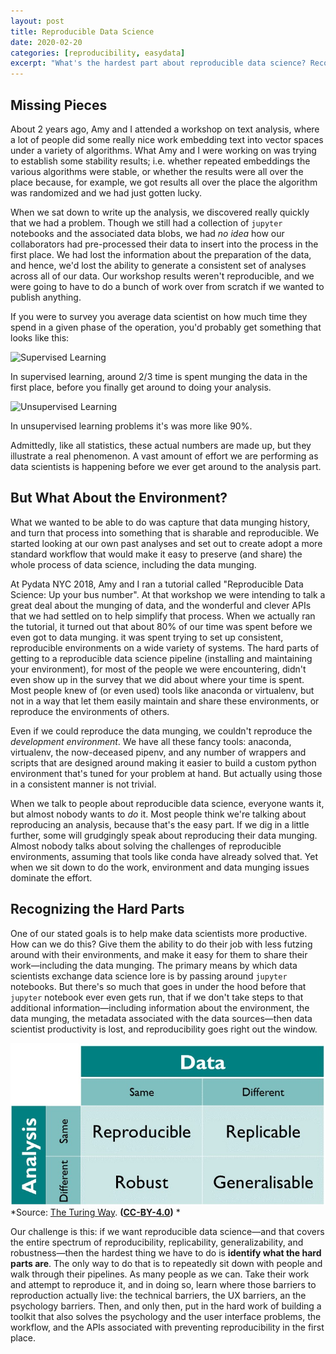 ```yaml
---
layout: post
title: Reproducible Data Science
date: 2020-02-20
categories: [reproducibility, easydata]
excerpt: "What's the hardest part about reproducible data science? Recognizing the hard parts."
---
```


## Missing Pieces

About 2 years ago, Amy and I attended a workshop on text analysis,
where a lot of people did some really nice work embedding text into
vector spaces under a variety of algorithms.  What Amy and I were
working on was trying to establish some stability results;
i.e. whether repeated embeddings the various algorithms were stable,
or whether the results were all over the place because, for example,
we got results all over the place the algorithm was randomized and we
had just gotten lucky.

When we sat down to write up the analysis, we discovered really
quickly that we had a problem. Though we still had a collection of
`jupyter` notebooks and the associated data blobs, we had *no idea* how
our collaborators had pre-processed their data to insert into the
process in the first place. We had lost the information about the
preparation of the data, and hence, we'd lost the ability to generate
a consistent set of analyses across all of our data. Our workshop results
weren't reproducible, and we were going to have to do a bunch of work
over from scratch if we wanted to publish anything.

If you were to survey you average data scientist on how much time they
spend in a given phase of the operation, you'd probably get something
that looks like this:

![Supervised Learning][munge-supervised]

In supervised learning, around 2/3 time is spent munging the data in
the first place, before you finally get around to doing your analysis.

![Unsupervised Learning][munge-unsupervised]

In unsupervised learning problems it's was more like 90%.

Admittedly, like all statistics, these actual numbers are made up, but
they illustrate a real phenomenon. A vast amount of effort we are
performing as data scientists is happening before we ever get around
to the analysis part.

## But What About the Environment?

What we wanted to be able to do was capture that data munging history,
and turn that process into something that is sharable and
reproducible. We started looking at our own past analyses and set out
to create adopt a more standard workflow that would make it easy to
preserve (and share) the whole process of data science, including the
data munging.

At Pydata NYC 2018, Amy and I ran a tutorial called "Reproducible Data
Science: Up your bus number". At that workshop we were intending to
talk a great deal about the munging of data, and the wonderful and
clever APIs that we had settled on to help simplify that process. When
we actually ran the tutorial, it turned out that about 80% of our time
was spent before we even got to data munging. it was spent trying to
set up consistent, reproducible environments on a wide variety of
systems. The hard parts of getting to a reproducible data science
pipeline (installing and maintaining your environment), for most of
the people we were encountering, didn't even show up in the survey
that we did about where your time is spent. Most people knew of (or
even used) tools like anaconda or virtualenv, but not in a way that
let them easily maintain and share these environments, or reproduce
the environments of others.

Even if we could reproduce the data munging, we couldn't reproduce the
*development environment*. We have all these fancy tools: anaconda,
virtualenv, the now-deceased pipenv, and any number of wrappers and
scripts that are designed around making it easier to build a custom
python environment that's tuned for your problem at hand. But actually
using those in a consistent manner is not trivial.

When we talk to people about reproducible data science, everyone wants
it, but almost nobody wants to *do* it. Most people think we're
talking about reproducing an analysis, because that's the easy
part. If we dig in a little further, some will grudgingly speak about
reproducing their data munging. Almost nobody talks about solving the
challenges of reproducible environments, assuming that tools like
conda have already solved that. Yet when we sit down to do the work,
environment and data munging  issues dominate the effort.

## Recognizing the Hard Parts

One of our stated goals is to help make data scientists more
productive. How can we do this? Give them the ability to do their job
with less futzing around with their environments, and make it easy for
them to share their work—including the data munging. The primary means
by which data scientists exchange data science lore is by passing
around `jupyter` notebooks. But there's so much that goes in under the
hood before that `jupyter` notebook ever even gets run, that if we don't
take steps to that additional information—including information about
the environment, the data munging, the metadata associated with the
data sources—then data scientist productivity is lost, and
reproducibility goes right out the window.

![The Reproducibility Matrix][reproducible-matrix]
*Source: [The Turing Way]. **([CC-BY-4.0])** *

Our challenge is this: if we want reproducible data science—and
that covers the entire spectrum of reproducibility, replicability,
generalizability, and robustness—then the hardest thing we have to
do is **identify what the hard parts are**. The only way to do that is
to repeatedly sit down with people and walk through their
pipelines. As many people as we can. Take their work and attempt to
reproduce it, and in doing so, learn where those barriers to
reproduction actually live: the technical barriers, the UX barriers,
an the psychology barriers. Then, and only then, put in the hard work
of building a toolkit that also solves the psychology and the user
interface problems, the workflow, and the APIs associated with
preventing reproducibility in the first place.

[munge-unsupervised]: https://raw.githubusercontent.com/hackalog/bus_number/master/notebooks/references/charts/munge-unsupervised.png
[munge-supervised]: https://raw.githubusercontent.com/hackalog/bus_number/master/notebooks/references/charts/munge-supervised.png
[the turing way]: https://the-turing-way.netlify.com/reproducibility/03/definitions.html
[reproducible-matrix]: https://github.com/alan-turing-institute/the-turing-way/raw/master/book/content/figures/reproducibility/ReproducibleMatrix.jpg
[cc-by-4.0]: https://creativecommons.org/licenses/by/4.0/